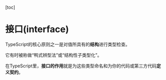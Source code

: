 [toc]

# 接口(interface)

TypeScript的核心原则之一是对值所具有的**结构**进行类型检查。 

它有时被称做“鸭式辨型法”或“结构性子类型化”。

 在TypeScript里，**接口的作用**就是为这些类型命名和为你的代码或第三方代码**定义契约**。

